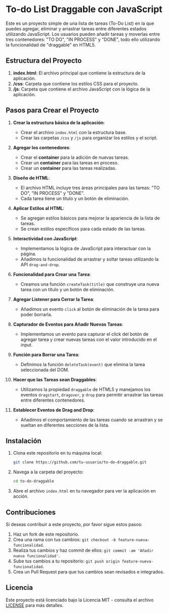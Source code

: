 # To-do List Draggable con JavaScript

Este es un proyecto simple de una lista de tareas (To-Do List) en la que puedes agregar, eliminar y arrastrar tareas entre diferentes estados utilizando JavaScript. Los usuarios pueden añadir tareas y moverlas entre tres contenedores: "TO DO", "IN PROCESS" y "DONE", todo ello utilizando la funcionalidad de "draggable" en HTML5.

## Estructura del Proyecto

1. **index.html**: El archivo principal que contiene la estructura de la aplicación.
2. **/css**: Carpeta que contiene los estilos CSS para el proyecto.
3. **/js**: Carpeta que contiene el archivo JavaScript con la lógica de la aplicación.

## Pasos para Crear el Proyecto

1. **Crear la estructura básica de la aplicación**:
   - Crear el archivo `index.html` con la estructura base.
   - Crear las carpetas `/css` y `/js` para organizar los estilos y el script.

2. **Agregar los contenedores**:
   - Crear el **container** para la adición de nuevas tareas.
   - Crear un **container** para las tareas en proceso.
   - Crear un **container** para las tareas realizadas.

3. **Diseño de HTML**:
   - El archivo HTML incluye tres áreas principales para las tareas: "TO DO", "IN PROCESS" y "DONE".
   - Cada tarea tiene un título y un botón de eliminación.

4. **Aplicar Estilos al HTML**:
   - Se agregan estilos básicos para mejorar la apariencia de la lista de tareas.
   - Se crean estilos específicos para cada estado de las tareas.

5. **Interactividad con JavaScript**:
   - Implementamos la lógica de JavaScript para interactuar con la página.
   - Añadimos la funcionalidad de arrastrar y soltar tareas utilizando la API `drag-and-drop`.

6. **Funcionalidad para Crear una Tarea**:
   - Creamos una función `createTask(title)` que construye una nueva tarea con un título y un botón de eliminación.

7. **Agregar Listener para Cerrar la Tarea**:
   - Añadimos un evento `click` al botón de eliminación de la tarea para poder borrarla.

8. **Capturador de Eventos para Añadir Nuevas Tareas**:
   - Implementamos un evento para capturar el click del botón de agregar tarea y crear nuevas tareas con el valor introducido en el input.

9. **Función para Borrar una Tarea**:
   - Definimos la función `deleteTask(event)` que elimina la tarea seleccionada del DOM.

10. **Hacer que las Tareas sean Draggables**:
    - Utilizamos la propiedad `draggable` de HTML5 y manejamos los eventos `dragstart`, `dragover`, y `drop` para permitir arrastrar las tareas entre diferentes contenedores.

11. **Establecer Eventos de Drag and Drop**:
    - Añadimos el comportamiento de las tareas cuando se arrastran y se sueltan en diferentes secciones de la lista.

## Instalación

1. Clona este repositorio en tu máquina local:

    ```bash
    git clone https://github.com/tu-usuario/to-do-draggable.git
    ```

2. Navega a la carpeta del proyecto:

    ```bash
    cd to-do-draggable
    ```

3. Abre el archivo `index.html` en tu navegador para ver la aplicación en acción.

## Contribuciones

Si deseas contribuir a este proyecto, por favor sigue estos pasos:

1. Haz un fork de este repositorio.
2. Crea una rama con tus cambios: `git checkout -b feature-nueva-funcionalidad`.
3. Realiza tus cambios y haz commit de ellos: `git commit -am 'Añadir nueva funcionalidad'`.
4. Sube tus cambios a tu repositorio: `git push origin feature-nueva-funcionalidad`.
5. Crea un Pull Request para que tus cambios sean revisados e integrados.

## Licencia

Este proyecto está licenciado bajo la Licencia MIT - consulta el archivo [LICENSE](LICENSE) para más detalles.
